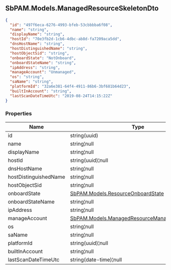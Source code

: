 
<h2 id="tocS_SbPAM.Models.ManagedResourceSkeletonDto">SbPAM.Models.ManagedResourceSkeletonDto</h2>

<a id="schemasbpam.models.managedresourceskeletondto"></a>
<a id="schema_SbPAM.Models.ManagedResourceSkeletonDto"></a>
<a id="tocSsbpam.models.managedresourceskeletondto"></a>
<a id="tocssbpam.models.managedresourceskeletondto"></a>

```json
{
  "id": "497f6eca-6276-4993-bfeb-53cbbbba6f08",
  "name": "string",
  "displayName": "string",
  "hostId": "70e3fb2d-1cb6-4dbc-ab8d-fa7209aca5dd",
  "dnsHostName": "string",
  "hostDistinguishedName": "string",
  "hostObjectSid": "string",
  "onboardState": "NotOnboard",
  "onboardStateName": "string",
  "ipAddress": "string",
  "manageAccount": "Unmanaged",
  "os": "string",
  "saName": "string",
  "platformId": "32a6e381-64f4-4911-86b6-3bf681b64d23",
  "builtInAccount": "string",
  "lastScanDateTimeUtc": "2019-08-24T14:15:22Z"
}

```

### Properties

|Name|Type|Required|Restrictions|Description|
|---|---|---|---|---|
|id|string(uuid)|false|none|none|
|name|string¦null|false|none|none|
|displayName|string¦null|false|none|none|
|hostId|string(uuid)¦null|false|none|none|
|dnsHostName|string¦null|false|none|none|
|hostDistinguishedName|string¦null|false|none|none|
|hostObjectSid|string¦null|false|none|none|
|onboardState|[SbPAM.Models.ResourceOnboardState](#schemasbpam.models.resourceonboardstate)|false|none|none|
|onboardStateName|string¦null|false|none|none|
|ipAddress|string¦null|false|none|none|
|manageAccount|[SbPAM.Models.ManagedResourceManageAccountEnum](#schemasbpam.models.managedresourcemanageaccountenum)|false|none|none|
|os|string¦null|false|none|none|
|saName|string¦null|false|none|none|
|platformId|string(uuid)¦null|false|none|none|
|builtInAccount|string¦null|false|none|none|
|lastScanDateTimeUtc|string(date-time)¦null|false|none|none|


